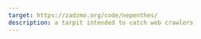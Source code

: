 ```yaml
---
target: https://zadzmo.org/code/nepenthes/
description: a tarpit intended to catch web crawlers
---
```

